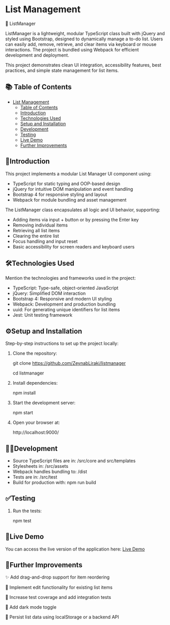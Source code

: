 # List Management

📝 ListManager

ListManager is a lightweight, modular TypeScript class built with jQuery and styled using Bootstrap, designed to dynamically manage a to-do list. Users can easily add, remove, retrieve, and clear items via keyboard or mouse interactions. The project is bundled using Webpack for efficient development and deployment.

This project demonstrates clean UI integration, accessibility features, best practices, and simple state management for list items.


## 📚 Table of Contents

- [List Management]()
  - [Table of Contents](#table-of-contents)
  - [Introduction](#introduction)
  - [Technologies Used](#technologies-used)
  - [Setup and Installation](#setup-and-installation)
  - [Development](#Development)
  - [Testing](#testing)
  - [Live Demo](#live-demo)
  - [Further Improvements](#further-improvements)

## 🚀Introduction

This project implements a modular List Manager UI component using:

- TypeScript for static typing and OOP-based design
- jQuery for intuitive DOM manipulation and event handling
- Bootstrap 4 for responsive styling and layout
- Webpack for module bundling and asset management

The ListManager class encapsulates all logic and UI behavior, supporting:

- Adding items via input + button or by pressing the Enter key
- Removing individual items
- Retrieving all list items
- Clearing the entire list
- Focus handling and input reset
- Basic accessibility for screen readers and keyboard users


## 🛠Technologies Used

Mention the technologies and frameworks used in the project:
- TypeScript: Type-safe, object-oriented JavaScript
- jQuery: Simplified DOM interaction
- Bootstrap 4: Responsive and modern UI styling
- Webpack: Development and production bundling
- uuid: For generating unique identifiers for list items
- Jest: Unit testing framework

## ⚙️Setup and Installation

Step-by-step instructions to set up the project locally:

   
1. Clone the repository:

    git clone https://github.com/ZeynabLiraki/listmanager

    cd listmanager


2. Install dependencies:
    
    npm install
    

2. Start the development server:
    
    npm start
    

3. Open your browser at:

    http://localhost:9000/



## 🧑‍💻Development

- Source TypeScript files are in:          /src/core  and src/templates
- Stylesheets in:                         /src/assets
- Webpack handles bundling to:           /dist
- Tests are in:                         /src/test
- Build for production with:
       npm run build       

    
## ✅Testing

1. Run the tests:
    
    npm test
    

## 🚀Live Demo

You can access the live version of the application here:
[Live Demo](https://listmanager-os8wg3is7-zeynab-lirakis-projects.vercel.app/)
          

## 🔮Further Improvements

✨ Add drag-and-drop support for item reordering

📝 Implement edit functionality for existing list items

🧪 Increase test coverage and add integration tests

🌙 Add dark mode toggle

💾 Persist list data using localStorage or a backend API


